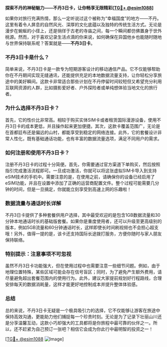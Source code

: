 **探索不丹的神秘魅力——不丹3日卡，让你畅享无限精彩[[TG💪+ @esim1088](https://t.me/s/esim1088)]**

如果你对旅行充满热情，那么一定听说过这个被称为“幸福国度”的地方——不丹。这里有着令人屏息的自然风光、深厚的文化底蕴以及独特的传统生活方式。无论是漫步在蜿蜒的小径上，还是徜徉于古老的寺庙之间，每一个瞬间都仿佛置身于世外桃源。然而，对于喜欢记录生活点滴的你来说，如何确保在异国他乡也能随时随地与世界保持联系呢？答案就是——**不丹3日卡**。

### 不丹3日卡是什么？

简单来说，不丹3日卡是一款专为短期游客设计的移动通信产品。它不仅能够帮助你在不丹期间实现无缝通讯，还能提供充足的本地数据流量支持，让你轻松分享旅途中的美好瞬间。这款卡非常适合那些计划在不丹停留时间较短但又希望充分利用互联网资源的人群，比如摄影爱好者、户外探险者或单纯想体验当地文化的旅行者。

### 为什么选择不丹3日卡？

首先，它的性价比非常高。相较于购买实体SIM卡或者租赁国际漫游设备，使用不丹3日卡的成本更低，并且操作起来更加便捷。其次，这款卡覆盖范围广，无论是在首都廷布还是偏远的山村，都能享受到稳定的网络连接。此外，它的套餐设计非常人性化，既有基础通话功能，也有丰富的数据流量选项，满足不同用户的需求。

### 如何注册和使用不丹3日卡？

注册不丹3日卡的过程十分简便。首先，你需要通过官方渠道下单购买，然后按照指引完成激活流程即可。一旦成功激活，你就可以将这张虚拟SIM卡导入到支持eSIM技术的手机中。需要注意的是，在使用之前，请确保你的设备已经启用了eSIM功能，并且在设置中添加了正确的运营商配置文件。整个过程可能需要几分钟的时间，但是一旦搞定，你就能立刻享受到高速上网的乐趣啦！

### 数据流量与通话时长详解

不丹3日卡提供了多种套餐供用户选择，其中最受欢迎的是包含1GB数据流量和30分钟本地通话时长的基础版套餐。如果你是重度使用者，还可以升级至更高级别的版本，例如5GB流量和60分钟通话时长，这样即使长时间刷视频也不会担心超支哦！另外，值得一提的是，该卡还支持国际长途拨打服务，方便你随时与家人朋友保持联络。

### 特别提示：注意事项不可忽视

虽然不丹3日卡功能强大，但在使用过程中也需要注意一些细节问题。例如，由于地理位置特殊，某些区域可能会存在信号盲区；同时，为了避免产生额外费用，请尽量避免超出套餐范围内的使用行为。此外，建议大家提前规划好行程路线，合理安排每天的数据消耗量，这样才能更好地控制成本并提升整体体验感。

### 总结

总的来说，不丹3日卡无疑是一个极具吸引力的选择，它不仅能够让游客在旅途中保持高效沟通，更能助力他们捕捉每一个珍贵时刻。无论是为了记录下壮丽山川还是分享温馨互动，这款小巧却强大的工具都将是你旅程中最可靠的伙伴之一。所以，还不赶紧为自己预订一张吧？相信它会成为你此行中最明智的投资之一！

[[TG💪+ @esim1088](https://t.me/s/esim1088) ![Image](https://i.postimg.cc/4NQfJmqS/Snipaste-2025-05-13-00-14-12.png)]